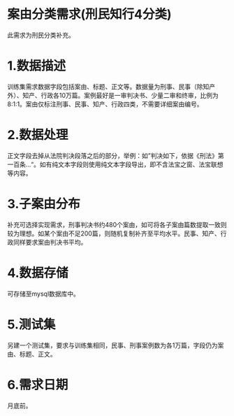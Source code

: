 # 案由分类需求(刑民知行4分类)
此需求为刑民分类补充。

# 1.数据描述
训练集需求数据字段包括案由、标题、正文等。数据量为刑事、民事（除知产外）、知产、行政各10万篇。案例最好是一审判决书、少量二审和终审，比例为8:1:1。案由仅标注刑事、民事、知产、行政四类，不需要详细案由编号。

# 2.数据处理
正文字段去掉从法院判决段落之后的部分，举例：如”判决如下，依据《刑法》第一百条...“。如有纯文本字段则使用纯文本字段导出，即不含法宝之窗、法宝联想等内容。

# 3.子案由分布
补充可选择实现需求，刑事判决书约480个案由，如可将各子案由篇数提取一致则较为理想。如某个案由不足200篇，则随机复制补齐至平均水平。民事、知产、行政同样要求案由判决书平均。

# 4.数据存储
可存储至mysql数据库中。

# 5.测试集
另建一个测试集，要求与训练集相同，民事、刑事案例数为各1万篇，字段仍为案由、标题、正文。

# 6.需求日期
月底前。
